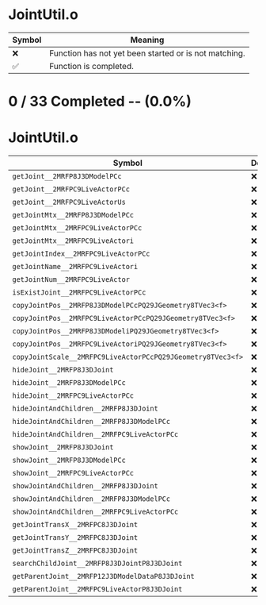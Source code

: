 # JointUtil.o
| Symbol | Meaning 
| ------------- | ------------- 
| :x: | Function has not yet been started or is not matching. 
| :white_check_mark: | Function is completed. 


# 0 / 33 Completed -- (0.0%)
# JointUtil.o
| Symbol | Decompiled? |
| ------------- | ------------- |
| `getJoint__2MRFP8J3DModelPCc` | :x: |
| `getJoint__2MRFPC9LiveActorPCc` | :x: |
| `getJoint__2MRFPC9LiveActorUs` | :x: |
| `getJointMtx__2MRFP8J3DModelPCc` | :x: |
| `getJointMtx__2MRFPC9LiveActorPCc` | :x: |
| `getJointMtx__2MRFPC9LiveActori` | :x: |
| `getJointIndex__2MRFPC9LiveActorPCc` | :x: |
| `getJointName__2MRFPC9LiveActori` | :x: |
| `getJointNum__2MRFPC9LiveActor` | :x: |
| `isExistJoint__2MRFPC9LiveActorPCc` | :x: |
| `copyJointPos__2MRFP8J3DModelPCcPQ29JGeometry8TVec3<f>` | :x: |
| `copyJointPos__2MRFPC9LiveActorPCcPQ29JGeometry8TVec3<f>` | :x: |
| `copyJointPos__2MRFP8J3DModeliPQ29JGeometry8TVec3<f>` | :x: |
| `copyJointPos__2MRFPC9LiveActoriPQ29JGeometry8TVec3<f>` | :x: |
| `copyJointScale__2MRFPC9LiveActorPCcPQ29JGeometry8TVec3<f>` | :x: |
| `hideJoint__2MRFP8J3DJoint` | :x: |
| `hideJoint__2MRFP8J3DModelPCc` | :x: |
| `hideJoint__2MRFPC9LiveActorPCc` | :x: |
| `hideJointAndChildren__2MRFP8J3DJoint` | :x: |
| `hideJointAndChildren__2MRFP8J3DModelPCc` | :x: |
| `hideJointAndChildren__2MRFPC9LiveActorPCc` | :x: |
| `showJoint__2MRFP8J3DJoint` | :x: |
| `showJoint__2MRFP8J3DModelPCc` | :x: |
| `showJoint__2MRFPC9LiveActorPCc` | :x: |
| `showJointAndChildren__2MRFP8J3DJoint` | :x: |
| `showJointAndChildren__2MRFP8J3DModelPCc` | :x: |
| `showJointAndChildren__2MRFPC9LiveActorPCc` | :x: |
| `getJointTransX__2MRFPC8J3DJoint` | :x: |
| `getJointTransY__2MRFPC8J3DJoint` | :x: |
| `getJointTransZ__2MRFPC8J3DJoint` | :x: |
| `searchChildJoint__2MRFP8J3DJointP8J3DJoint` | :x: |
| `getParentJoint__2MRFP12J3DModelDataP8J3DJoint` | :x: |
| `getParentJoint__2MRFPC9LiveActorP8J3DJoint` | :x: |

